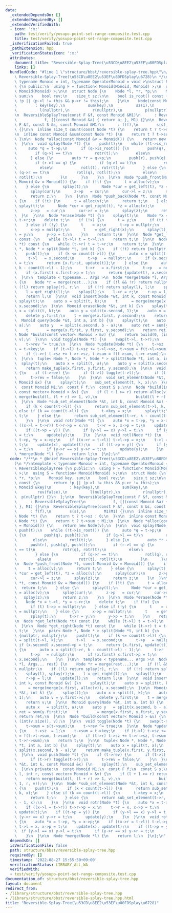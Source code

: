 ```yaml
---
data:
  _extendedDependsOn: []
  _extendedRequiredBy: []
  _extendedVerifiedWith:
  - icon: ':x:'
    path: test/verify/yosupo-point-set-range-composite.test.cpp
    title: test/verify/yosupo-point-set-range-composite.test.cpp
  _isVerificationFailed: true
  _pathExtension: hpp
  _verificationStatusIcon: ':x:'
  attributes:
    document_title: "Reversible-Splay-Tree(\u53CD\u8EE2\u53EF\u80FDSplay\u6728)"
    links: []
  bundledCode: "#line 1 \"structure/bbst/reversible-splay-tree.hpp\"\n/**\n * @brief\
    \ Reversible-Splay-Tree(\u53CD\u8EE2\u53EF\u80FDSplay\u6728)\n */\ntemplate <\
    \ typename Monoid = int, typename OperatorMonoid = void >\nstruct ReversibleSplayTree\
    \ {\n public:\n  using F = function< Monoid(Monoid, Monoid) >;\n  using S = function<\
    \ Monoid(Monoid) >;\n\n  struct Node {\n    Node *l, *r, *p;\n    Monoid key,\
    \ sum;\n    bool rev;\n    size_t sz;\n\n    bool is_root() const {\n      return\
    \ !p || (p->l != this && p->r != this);\n    }\n\n    Node(const Monoid &key)\n\
    \        : key(key),\n          sum(key),\n          sz(1),\n          rev(false),\n\
    \          l(nullptr),\n          r(nullptr),\n          p(nullptr) {}\n  };\n\
    \n  ReversibleSplayTree(const F &f, const Monoid &M1)\n      : ReversibleSplayTree(\n\
    \            f, [](const Monoid &a) { return a; }, M1) {}\n\n  ReversibleSplayTree(const\
    \ F &f, const S &s, const Monoid &M1)\n      : f(f),\n        s(s),\n        M1(M1)\
    \ {}\n\n  inline size_t count(const Node *t) {\n    return t ? t->sz : 0;\n  }\n\
    \n  inline const Monoid &sum(const Node *t) {\n    return t ? t->sum : M1;\n \
    \ }\n\n  Node *alloc(const Monoid &v = Monoid()) {\n    return new Node(v);\n\
    \  }\n\n  void splay(Node *t) {\n    push(t);\n    while (!t->is_root()) {\n \
    \     auto *q = t->p;\n      if (q->is_root()) {\n        push(q), push(t);\n\
    \        if (q->l == t)\n          rotr(t);\n        else\n          rotl(t);\n\
    \      } else {\n        auto *r = q->p;\n        push(r), push(q), push(t);\n\
    \        if (r->l == q) {\n          if (q->l == t)\n            rotr(q), rotr(t);\n\
    \          else\n            rotl(t), rotr(t);\n        } else {\n          if\
    \ (q->r == t)\n            rotl(q), rotl(t);\n          else\n            rotr(t),\
    \ rotl(t);\n        }\n      }\n    }\n  }\n\n  Node *push_front(Node *t, const\
    \ Monoid &v = Monoid()) {\n    if (!t) {\n      t = alloc(v);\n      return t;\n\
    \    } else {\n      splay(t);\n      Node *cur = get_left(t), *z = alloc(v);\n\
    \      splay(cur);\n      z->p   = cur;\n      cur->l = z;\n      splay(z);\n\
    \      return z;\n    }\n  }\n\n  Node *push_back(Node *t, const Monoid &v = Monoid())\
    \ {\n    if (!t) {\n      t = alloc(v);\n      return t;\n    } else {\n     \
    \ splay(t);\n      Node *cur = get_right(t), *z = alloc(v);\n      splay(cur);\n\
    \      z->p   = cur;\n      cur->r = z;\n      splay(z);\n      return z;\n  \
    \  }\n  }\n\n  Node *erase(Node *t) {\n    splay(t);\n    Node *x = t->l, *y =\
    \ t->r;\n    delete t;\n    if (!x) {\n      t = y;\n      if (t) t->p = nullptr;\n\
    \    } else if (!y) {\n      t    = x;\n      t->p = nullptr;\n    } else {\n\
    \      x->p = nullptr;\n      t    = get_right(x);\n      splay(t);\n      t->r\
    \ = y;\n      y->p = t;\n    }\n    return t;\n  }\n\n  Node *get_left(Node *t)\
    \ const {\n    while (t->l) t = t->l;\n    return t;\n  }\n\n  Node *get_right(Node\
    \ *t) const {\n    while (t->r) t = t->r;\n    return t;\n  }\n\n  pair< Node\
    \ *, Node * > split(Node *t, int k) {\n    if (!t) return {nullptr, nullptr};\n\
    \    push(t);\n    if (k <= count(t->l)) {\n      auto x = split(t->l, k);\n \
    \     t->l   = x.second;\n      t->p   = nullptr;\n      if (x.second) x.second->p\
    \ = t;\n      return {x.first, update(t)};\n    } else {\n      auto x = split(t->r,\
    \ k - count(t->l) - 1);\n      t->r   = x.first;\n      t->p   = nullptr;\n  \
    \    if (x.first) x.first->p = t;\n      return {update(t), x.second};\n    }\n\
    \  }\n\n  template < typename... Args >\n  Node *merge(Node *l, Args... rest)\
    \ {\n    Node *r = merge(rest...);\n    if (!l && !r) return nullptr;\n    if\
    \ (!l) return splay(r), r;\n    if (!r) return splay(l), l;\n    splay(l), splay(r);\n\
    \    l = get_right(l);\n    splay(l);\n    l->r = r;\n    r->p = l;\n    update(l);\n\
    \    return l;\n  }\n\n  void insert(Node *&t, int k, const Monoid &v) {\n   \
    \ splay(t);\n    auto x = split(t, k);\n    t      = merge(merge(x.first, alloc(v)),\
    \ x.second);\n  }\n\n  Monoid erase(Node *&t, int k) {\n    splay(t);\n    auto\
    \ x = split(t, k);\n    auto y = split(x.second, 1);\n    auto v = y.first->c;\n\
    \    delete y.first;\n    t = merge(x.first, y.second);\n    return v;\n  }\n\n\
    \  Monoid query(Node *&t, int a, int b) {\n    splay(t);\n    auto x   = split(t,\
    \ a);\n    auto y   = split(x.second, b - a);\n    auto ret = sum(y.first);\n\
    \    t        = merge(x.first, y.first, y.second);\n    return ret;\n  }\n\n \
    \ Node *build(const vector< Monoid > &v) {\n    return build(0, (int)v.size(),\
    \ v);\n  }\n\n  void toggle(Node *t) {\n    swap(t->l, t->r);\n    t->sum = s(t->sum);\n\
    \    t->rev ^= true;\n  }\n\n  Node *update(Node *t) {\n    t->sz  = 1;\n    t->sum\
    \ = t->key;\n    if (t->l) t->sz += t->l->sz, t->sum = f(t->l->sum, t->sum);\n\
    \    if (t->r) t->sz += t->r->sz, t->sum = f(t->sum, t->r->sum);\n    return t;\n\
    \  }\n\n  tuple< Node *, Node *, Node * > split3(Node *t, int a, int b) {\n  \
    \  splay(t);\n    auto x = split(t, a);\n    auto y = split(x.second, b - a);\n\
    \    return make_tuple(x.first, y.first, y.second);\n  }\n\n  void push(Node *t)\
    \ {\n    if (t->rev) {\n      if (t->l) toggle(t->l);\n      if (t->r) toggle(t->r);\n\
    \      t->rev = false;\n    }\n  }\n\n  void set_element(Node *&t, int k, const\
    \ Monoid &x) {\n    splay(t);\n    sub_set_element(t, k, x);\n  }\n\n private:\n\
    \  const Monoid M1;\n  const F f;\n  const S s;\n\n  Node *build(int l, int r,\
    \ const vector< Monoid > &v) {\n    if (l + 1 >= r) return alloc(v[l]);\n    return\
    \ merge(build(l, (l + r) >> 1, v),\n                 build((l + r) >> 1, r, v));\n\
    \  }\n\n  Node *sub_set_element(Node *&t, int k, const Monoid &x) {\n    push(t);\n\
    \    if (k < count(t->l)) {\n      return sub_set_element(t->l, k, x);\n    }\
    \ else if (k == count(t->l)) {\n      t->key = x;\n      splay(t);\n      return\
    \ t;\n    } else {\n      return sub_set_element(t->r, k - count(t->l) - 1, x);\n\
    \    }\n  }\n\n  void rotr(Node *t) {\n    auto *x = t->p, *y = x->p;\n    if\
    \ ((x->l = t->r)) t->r->p = x;\n    t->r = x, x->p = t;\n    update(x), update(t);\n\
    \    if ((t->p = y)) {\n      if (y->l == x) y->l = t;\n      if (y->r == x) y->r\
    \ = t;\n      update(y);\n    }\n  }\n\n  void rotl(Node *t) {\n    auto *x =\
    \ t->p, *y = x->p;\n    if ((x->r = t->l)) t->l->p = x;\n    t->l = x, x->p =\
    \ t;\n    update(x), update(t);\n    if ((t->p = y)) {\n      if (y->l == x) y->l\
    \ = t;\n      if (y->r == x) y->r = t;\n      update(y);\n    }\n  }\n\n  Node\
    \ *merge(Node *l) {\n    return l;\n  }\n};\n"
  code: "/**\n * @brief Reversible-Splay-Tree(\u53CD\u8EE2\u53EF\u80FDSplay\u6728\
    )\n */\ntemplate < typename Monoid = int, typename OperatorMonoid = void >\nstruct\
    \ ReversibleSplayTree {\n public:\n  using F = function< Monoid(Monoid, Monoid)\
    \ >;\n  using S = function< Monoid(Monoid) >;\n\n  struct Node {\n    Node *l,\
    \ *r, *p;\n    Monoid key, sum;\n    bool rev;\n    size_t sz;\n\n    bool is_root()\
    \ const {\n      return !p || (p->l != this && p->r != this);\n    }\n\n    Node(const\
    \ Monoid &key)\n        : key(key),\n          sum(key),\n          sz(1),\n \
    \         rev(false),\n          l(nullptr),\n          r(nullptr),\n        \
    \  p(nullptr) {}\n  };\n\n  ReversibleSplayTree(const F &f, const Monoid &M1)\n\
    \      : ReversibleSplayTree(\n            f, [](const Monoid &a) { return a;\
    \ }, M1) {}\n\n  ReversibleSplayTree(const F &f, const S &s, const Monoid &M1)\n\
    \      : f(f),\n        s(s),\n        M1(M1) {}\n\n  inline size_t count(const\
    \ Node *t) {\n    return t ? t->sz : 0;\n  }\n\n  inline const Monoid &sum(const\
    \ Node *t) {\n    return t ? t->sum : M1;\n  }\n\n  Node *alloc(const Monoid &v\
    \ = Monoid()) {\n    return new Node(v);\n  }\n\n  void splay(Node *t) {\n   \
    \ push(t);\n    while (!t->is_root()) {\n      auto *q = t->p;\n      if (q->is_root())\
    \ {\n        push(q), push(t);\n        if (q->l == t)\n          rotr(t);\n \
    \       else\n          rotl(t);\n      } else {\n        auto *r = q->p;\n  \
    \      push(r), push(q), push(t);\n        if (r->l == q) {\n          if (q->l\
    \ == t)\n            rotr(q), rotr(t);\n          else\n            rotl(t), rotr(t);\n\
    \        } else {\n          if (q->r == t)\n            rotl(q), rotl(t);\n \
    \         else\n            rotr(t), rotl(t);\n        }\n      }\n    }\n  }\n\
    \n  Node *push_front(Node *t, const Monoid &v = Monoid()) {\n    if (!t) {\n \
    \     t = alloc(v);\n      return t;\n    } else {\n      splay(t);\n      Node\
    \ *cur = get_left(t), *z = alloc(v);\n      splay(cur);\n      z->p   = cur;\n\
    \      cur->l = z;\n      splay(z);\n      return z;\n    }\n  }\n\n  Node *push_back(Node\
    \ *t, const Monoid &v = Monoid()) {\n    if (!t) {\n      t = alloc(v);\n    \
    \  return t;\n    } else {\n      splay(t);\n      Node *cur = get_right(t), *z\
    \ = alloc(v);\n      splay(cur);\n      z->p   = cur;\n      cur->r = z;\n   \
    \   splay(z);\n      return z;\n    }\n  }\n\n  Node *erase(Node *t) {\n    splay(t);\n\
    \    Node *x = t->l, *y = t->r;\n    delete t;\n    if (!x) {\n      t = y;\n\
    \      if (t) t->p = nullptr;\n    } else if (!y) {\n      t    = x;\n      t->p\
    \ = nullptr;\n    } else {\n      x->p = nullptr;\n      t    = get_right(x);\n\
    \      splay(t);\n      t->r = y;\n      y->p = t;\n    }\n    return t;\n  }\n\
    \n  Node *get_left(Node *t) const {\n    while (t->l) t = t->l;\n    return t;\n\
    \  }\n\n  Node *get_right(Node *t) const {\n    while (t->r) t = t->r;\n    return\
    \ t;\n  }\n\n  pair< Node *, Node * > split(Node *t, int k) {\n    if (!t) return\
    \ {nullptr, nullptr};\n    push(t);\n    if (k <= count(t->l)) {\n      auto x\
    \ = split(t->l, k);\n      t->l   = x.second;\n      t->p   = nullptr;\n     \
    \ if (x.second) x.second->p = t;\n      return {x.first, update(t)};\n    } else\
    \ {\n      auto x = split(t->r, k - count(t->l) - 1);\n      t->r   = x.first;\n\
    \      t->p   = nullptr;\n      if (x.first) x.first->p = t;\n      return {update(t),\
    \ x.second};\n    }\n  }\n\n  template < typename... Args >\n  Node *merge(Node\
    \ *l, Args... rest) {\n    Node *r = merge(rest...);\n    if (!l && !r) return\
    \ nullptr;\n    if (!l) return splay(r), r;\n    if (!r) return splay(l), l;\n\
    \    splay(l), splay(r);\n    l = get_right(l);\n    splay(l);\n    l->r = r;\n\
    \    r->p = l;\n    update(l);\n    return l;\n  }\n\n  void insert(Node *&t,\
    \ int k, const Monoid &v) {\n    splay(t);\n    auto x = split(t, k);\n    t \
    \     = merge(merge(x.first, alloc(v)), x.second);\n  }\n\n  Monoid erase(Node\
    \ *&t, int k) {\n    splay(t);\n    auto x = split(t, k);\n    auto y = split(x.second,\
    \ 1);\n    auto v = y.first->c;\n    delete y.first;\n    t = merge(x.first, y.second);\n\
    \    return v;\n  }\n\n  Monoid query(Node *&t, int a, int b) {\n    splay(t);\n\
    \    auto x   = split(t, a);\n    auto y   = split(x.second, b - a);\n    auto\
    \ ret = sum(y.first);\n    t        = merge(x.first, y.first, y.second);\n   \
    \ return ret;\n  }\n\n  Node *build(const vector< Monoid > &v) {\n    return build(0,\
    \ (int)v.size(), v);\n  }\n\n  void toggle(Node *t) {\n    swap(t->l, t->r);\n\
    \    t->sum = s(t->sum);\n    t->rev ^= true;\n  }\n\n  Node *update(Node *t)\
    \ {\n    t->sz  = 1;\n    t->sum = t->key;\n    if (t->l) t->sz += t->l->sz, t->sum\
    \ = f(t->l->sum, t->sum);\n    if (t->r) t->sz += t->r->sz, t->sum = f(t->sum,\
    \ t->r->sum);\n    return t;\n  }\n\n  tuple< Node *, Node *, Node * > split3(Node\
    \ *t, int a, int b) {\n    splay(t);\n    auto x = split(t, a);\n    auto y =\
    \ split(x.second, b - a);\n    return make_tuple(x.first, y.first, y.second);\n\
    \  }\n\n  void push(Node *t) {\n    if (t->rev) {\n      if (t->l) toggle(t->l);\n\
    \      if (t->r) toggle(t->r);\n      t->rev = false;\n    }\n  }\n\n  void set_element(Node\
    \ *&t, int k, const Monoid &x) {\n    splay(t);\n    sub_set_element(t, k, x);\n\
    \  }\n\n private:\n  const Monoid M1;\n  const F f;\n  const S s;\n\n  Node *build(int\
    \ l, int r, const vector< Monoid > &v) {\n    if (l + 1 >= r) return alloc(v[l]);\n\
    \    return merge(build(l, (l + r) >> 1, v),\n                 build((l + r) >>\
    \ 1, r, v));\n  }\n\n  Node *sub_set_element(Node *&t, int k, const Monoid &x)\
    \ {\n    push(t);\n    if (k < count(t->l)) {\n      return sub_set_element(t->l,\
    \ k, x);\n    } else if (k == count(t->l)) {\n      t->key = x;\n      splay(t);\n\
    \      return t;\n    } else {\n      return sub_set_element(t->r, k - count(t->l)\
    \ - 1, x);\n    }\n  }\n\n  void rotr(Node *t) {\n    auto *x = t->p, *y = x->p;\n\
    \    if ((x->l = t->r)) t->r->p = x;\n    t->r = x, x->p = t;\n    update(x),\
    \ update(t);\n    if ((t->p = y)) {\n      if (y->l == x) y->l = t;\n      if\
    \ (y->r == x) y->r = t;\n      update(y);\n    }\n  }\n\n  void rotl(Node *t)\
    \ {\n    auto *x = t->p, *y = x->p;\n    if ((x->r = t->l)) t->l->p = x;\n   \
    \ t->l = x, x->p = t;\n    update(x), update(t);\n    if ((t->p = y)) {\n    \
    \  if (y->l == x) y->l = t;\n      if (y->r == x) y->r = t;\n      update(y);\n\
    \    }\n  }\n\n  Node *merge(Node *l) {\n    return l;\n  }\n};\n"
  dependsOn: []
  isVerificationFile: false
  path: structure/bbst/reversible-splay-tree.hpp
  requiredBy: []
  timestamp: '2022-08-27 15:55:50+09:00'
  verificationStatus: LIBRARY_ALL_WA
  verifiedWith:
  - test/verify/yosupo-point-set-range-composite.test.cpp
documentation_of: structure/bbst/reversible-splay-tree.hpp
layout: document
redirect_from:
- /library/structure/bbst/reversible-splay-tree.hpp
- /library/structure/bbst/reversible-splay-tree.hpp.html
title: "Reversible-Splay-Tree(\u53CD\u8EE2\u53EF\u80FDSplay\u6728)"
---
```

